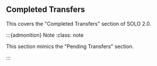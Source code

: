
## Completed Transfers

This covers the "Completed Transfers" section of SOLO 2.0.



:::{admonition} Note
:class: note

This section mimics the "Pending Transfers" section. 


:::